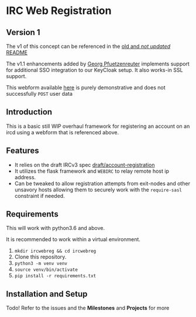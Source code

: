 # IRC Web Registration

## Version 1
The v1 of this concept can be referenced in the [old and *not updated* README](https://git.com.de/LibertaCasa/webreg/src/branch/master/README.old.md)

The v1.1 enhancements added by [Georg Pfuetzenreuter](https://git.com.de/Georg) implements support for additional SSO integration to our KeyCloak setup.
It also works-in SSL support.

This webform available [here](https://liberta.casa/register) is purely demonstrative and does not successfully `POST` user data

## Introduction

This is a basic still WIP overhaul framework for registering an account on an ircd using a webform that is referenced above.


## Features

- It relies on the draft IRCv3 spec [draft/account-registration](https://ircv3.net/specs/extensions/account-registration.html)
- It utilizes the flask framework and `WEBIRC` to relay remote host ip address.
- Can be tweaked to allow registration attempts from exit-nodes and other unsavory hosts allowing them to securely work with the `require-sasl` constraint if needed.

## Requirements

This will work with python3.6 and above.

It is recommended to work within a virtual environment.

1. `mkdir ircwebreg && cd ircwebreg`
2. Clone this repository.
3. `python3 -m venv venv`
4. `source venv/bin/activate`
5. `pip install -r requirements.txt`

## Installation and Setup

Todo! Refer to the issues and the __Milestones__ and __Projects__
for more